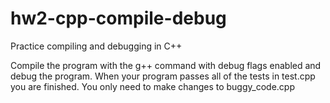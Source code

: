 # hw2-cpp-compile-debug
Practice compiling and debugging in C++

Compile the program with the g++ command with debug flags enabled and debug the program.
When your program passes all of the tests in test.cpp you are finished. You only need
to make changes to  buggy_code.cpp

